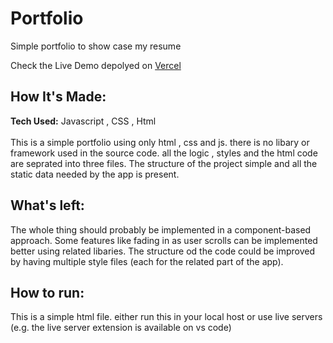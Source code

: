 # Portfolio

Simple portfolio to show case my resume 

Check the Live Demo depolyed on [Vercel](https://my-first-admin-dashboard.vercel.app/)  

## How It's Made:
**Tech Used:** Javascript , CSS , Html 
<br />
<br />
This is a simple portfolio using only html , css and js. there is no libary or framework used in the source code. all the logic , styles and the html code are seprated into three files. The structure of the project simple and all the static data needed by the app is present.  

## What's left:

The whole thing should probably be implemented in a component-based approach. Some features like fading in as user scrolls can be implemented better using related libaries. The structure od the code could be improved by having multiple style files (each for the related part of the app).


## How to run:
This is a simple html file. either run this in your local host or use live servers (e.g. the live server extension is available on vs code)
